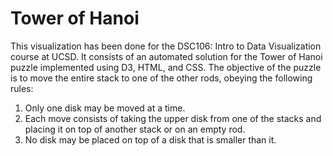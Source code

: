 # Tower of Hanoi
This visualization has been done for the DSC106: Intro to Data Visualization course at UCSD.
It consists of an automated solution for the Tower of Hanoi puzzle implemented using D3, HTML, and CSS. The objective of the puzzle is to move the entire stack to one of the other rods, obeying the following rules:

1. Only one disk may be moved at a time.
2. Each move consists of taking the upper disk from one of the stacks and placing it on top of another stack or on an empty rod.
3. No disk may be placed on top of a disk that is smaller than it.
